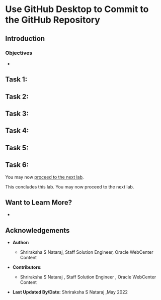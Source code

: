 # Use GitHub Desktop to Commit to the GitHub Repository

## Introduction


### Objectives

* 


## Task 1:


## Task 2: 


## Task 3: 


## Task 4: 
## Task 5: 


## Task 6:

You may now [proceed to the next lab](#next).


This concludes this lab. You may now proceed to the next lab.

## Want to Learn More?

* 
## Acknowledgements

* **Author:**
    * Shriraksha S Nataraj, Staff Solution Engineer, Oracle WebCenter Content
* **Contributors:**
    * Shriraksha S Nataraj , Staff Solution Engineer , Oracle WebCenter Content

* **Last Updated By/Date:** Shriraksha S Nataraj ,May 2022